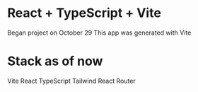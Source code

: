 # React + TypeScript + Vite

Began project on October 29
This app was generated with Vite

# Stack as of now
Vite
React 
TypeScript
Tailwind
React Router
